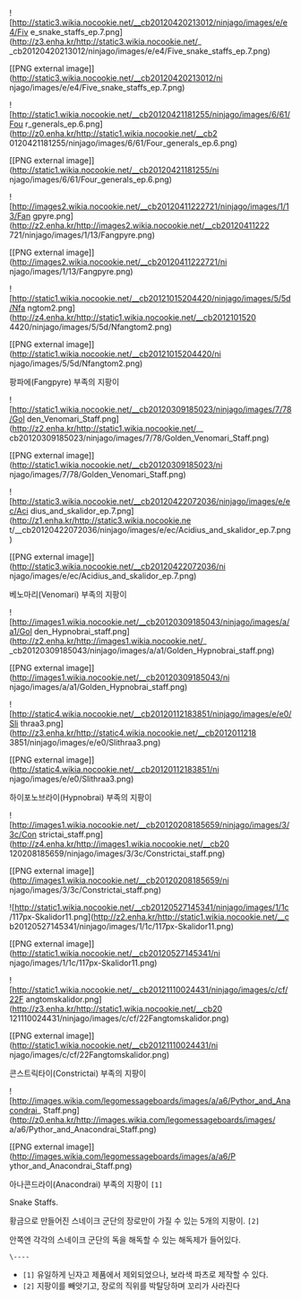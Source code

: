![http://static3.wikia.nocookie.net/__cb20120420213012/ninjago/images/e/e4/Fiv
e_snake_staffs_ep.7.png](http://z3.enha.kr/http://static3.wikia.nocookie.net/_
_cb20120420213012/ninjago/images/e/e4/Five_snake_staffs_ep.7.png)

[[PNG external image]](http://static3.wikia.nocookie.net/__cb20120420213012/ni
njago/images/e/e4/Five_snake_staffs_ep.7.png)

  

![http://static1.wikia.nocookie.net/__cb20120421181255/ninjago/images/6/61/Fou
r_generals_ep.6.png](http://z0.enha.kr/http://static1.wikia.nocookie.net/__cb2
0120421181255/ninjago/images/6/61/Four_generals_ep.6.png)

[[PNG external image]](http://static1.wikia.nocookie.net/__cb20120421181255/ni
njago/images/6/61/Four_generals_ep.6.png)

![http://images2.wikia.nocookie.net/__cb20120411222721/ninjago/images/1/13/Fan
gpyre.png](http://z2.enha.kr/http://images2.wikia.nocookie.net/__cb20120411222
721/ninjago/images/1/13/Fangpyre.png)

[[PNG external image]](http://images2.wikia.nocookie.net/__cb20120411222721/ni
njago/images/1/13/Fangpyre.png)

  

![http://static1.wikia.nocookie.net/__cb20121015204420/ninjago/images/5/5d/Nfa
ngtom2.png](http://z4.enha.kr/http://static1.wikia.nocookie.net/__cb2012101520
4420/ninjago/images/5/5d/Nfangtom2.png)

[[PNG external image]](http://static1.wikia.nocookie.net/__cb20121015204420/ni
njago/images/5/5d/Nfangtom2.png)

  
팡파에(Fangpyre) 부족의 지팡이  

![http://static1.wikia.nocookie.net/__cb20120309185023/ninjago/images/7/78/Gol
den_Venomari_Staff.png](http://z2.enha.kr/http://static1.wikia.nocookie.net/__
cb20120309185023/ninjago/images/7/78/Golden_Venomari_Staff.png)

[[PNG external image]](http://static1.wikia.nocookie.net/__cb20120309185023/ni
njago/images/7/78/Golden_Venomari_Staff.png)

  

![http://static3.wikia.nocookie.net/__cb20120422072036/ninjago/images/e/ec/Aci
dius_and_skalidor_ep.7.png](http://z1.enha.kr/http://static3.wikia.nocookie.ne
t/__cb20120422072036/ninjago/images/e/ec/Acidius_and_skalidor_ep.7.png)

[[PNG external image]](http://static3.wikia.nocookie.net/__cb20120422072036/ni
njago/images/e/ec/Acidius_and_skalidor_ep.7.png)

  
베노마리(Venomari) 부족의 지팡이  

![http://images1.wikia.nocookie.net/__cb20120309185043/ninjago/images/a/a1/Gol
den_Hypnobrai_staff.png](http://z2.enha.kr/http://images1.wikia.nocookie.net/_
_cb20120309185043/ninjago/images/a/a1/Golden_Hypnobrai_staff.png)

[[PNG external image]](http://images1.wikia.nocookie.net/__cb20120309185043/ni
njago/images/a/a1/Golden_Hypnobrai_staff.png)

  

![http://static4.wikia.nocookie.net/__cb20120112183851/ninjago/images/e/e0/Sli
thraa3.png](http://z3.enha.kr/http://static4.wikia.nocookie.net/__cb2012011218
3851/ninjago/images/e/e0/Slithraa3.png)

[[PNG external image]](http://static4.wikia.nocookie.net/__cb20120112183851/ni
njago/images/e/e0/Slithraa3.png)

  
하이포노브라이(Hypnobrai) 부족의 지팡이  

![http://images1.wikia.nocookie.net/__cb20120208185659/ninjago/images/3/3c/Con
strictai_staff.png](http://z4.enha.kr/http://images1.wikia.nocookie.net/__cb20
120208185659/ninjago/images/3/3c/Constrictai_staff.png)

[[PNG external image]](http://images1.wikia.nocookie.net/__cb20120208185659/ni
njago/images/3/3c/Constrictai_staff.png)

  

![http://static1.wikia.nocookie.net/__cb20120527145341/ninjago/images/1/1c
/117px-Skalidor11.png](http://z2.enha.kr/http://static1.wikia.nocookie.net/__c
b20120527145341/ninjago/images/1/1c/117px-Skalidor11.png)

[[PNG external image]](http://static1.wikia.nocookie.net/__cb20120527145341/ni
njago/images/1/1c/117px-Skalidor11.png)

  

![http://static1.wikia.nocookie.net/__cb20121110024431/ninjago/images/c/cf/22F
angtomskalidor.png](http://z3.enha.kr/http://static1.wikia.nocookie.net/__cb20
121110024431/ninjago/images/c/cf/22Fangtomskalidor.png)

[[PNG external image]](http://static1.wikia.nocookie.net/__cb20121110024431/ni
njago/images/c/cf/22Fangtomskalidor.png)

  
콘스트릭타이(Constrictai) 부족의 지팡이  

![http://images.wikia.com/legomessageboards/images/a/a6/Pythor_and_Anacondrai_
Staff.png](http://z0.enha.kr/http://images.wikia.com/legomessageboards/images/
a/a6/Pythor_and_Anacondrai_Staff.png)

[[PNG external image]](http://images.wikia.com/legomessageboards/images/a/a6/P
ythor_and_Anacondrai_Staff.png)

  
아나콘드라이(Anacondrai) 부족의 지팡이 `[1]`

Snake Staffs.

황금으로 만들어진 스네이크 군단의 장로만이 가질 수 있는 5개의 지팡이. `[2]`

안쪽엔 각각의 스네이크 군단의 독을 해독할 수 있는 해독제가 들어있다.

`\----`

  * `[1]` 유일하게 닌자고 제품에서 제외되었으나, 보라색 파츠로 제작할 수 있다.
  * `[2]` 지팡이를 빼앗기고, 장로의 직위를 박탈당하며 꼬리가 사라진다


